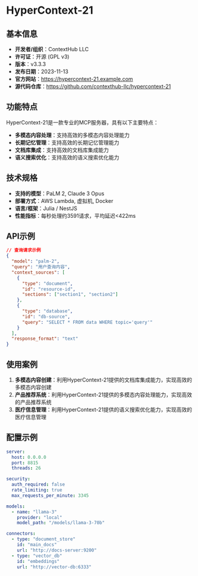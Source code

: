 # HyperContext-21

## 基本信息

- **开发者/组织**：ContextHub LLC
- **许可证**：开源 (GPL v3)
- **版本**：v3.3.3
- **发布日期**：2023-11-13
- **官方网站**：https://hypercontext-21.example.com
- **源代码仓库**：https://github.com/contexthub-llc/hypercontext-21

## 功能特点

HyperContext-21是一款专业的MCP服务器，具有以下主要特点：

- **多模态内容处理**：支持高效的多模态内容处理能力
- **长期记忆管理**：支持高效的长期记忆管理能力
- **文档库集成**：支持高效的文档库集成能力
- **语义搜索优化**：支持高效的语义搜索优化能力


## 技术规格

- **支持的模型**：PaLM 2, Claude 3 Opus
- **部署方式**：AWS Lambda, 虚拟机, Docker
- **语言/框架**：Julia / NestJS
- **性能指标**：每秒处理约3591请求，平均延迟<422ms

## API示例

```json
// 查询请求示例
{
  "model": "palm-2",
  "query": "用户查询内容",
  "context_sources": [
    {
      "type": "document",
      "id": "resource-id",
      "sections": ["section1", "section2"]
    },
    {
      "type": "database",
      "id": "db-source",
      "query": "SELECT * FROM data WHERE topic='query'"
    }
  ],
  "response_format": "text"
}
```

## 使用案例

1. **多模态内容创建**：利用HyperContext-21提供的文档库集成能力，实现高效的多模态内容创建
2. **产品推荐系统**：利用HyperContext-21提供的多模态内容处理能力，实现高效的产品推荐系统
3. **医疗信息管理**：利用HyperContext-21提供的语义搜索优化能力，实现高效的医疗信息管理


## 配置示例

```yaml
server:
  host: 0.0.0.0
  port: 8815
  threads: 26

security:
  auth_required: false
  rate_limiting: true
  max_requests_per_minute: 3345

models:
  - name: "llama-3"
    provider: "local"
    model_path: "/models/llama-3-70b"

connectors:
  - type: "document_store"
    id: "main_docs"
    url: "http://docs-server:9200"
  - type: "vector_db"
    id: "embeddings"
    url: "http://vector-db:6333"
```